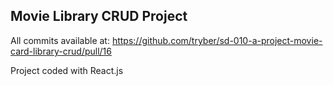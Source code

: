 ## Movie Library CRUD Project

All commits available at: https://github.com/tryber/sd-010-a-project-movie-card-library-crud/pull/16

Project coded with React.js
